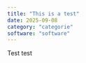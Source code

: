 ```yaml
---
title: "This is a test"
date: 2025-09-08
category: "categorie"
software: "software"
---
```


Test test